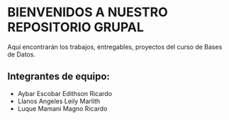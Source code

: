# BIENVENIDOS A NUESTRO REPOSITORIO GRUPAL
Aquí encontrarán los trabajos, entregables, proyectos del curso de Bases de Datos.

## Integrantes de equipo:
+ Aybar Escobar Edithson Ricardo
+ Llanos Angeles Leily Marlith 
+ Luque Mamani Magno Ricardo 

